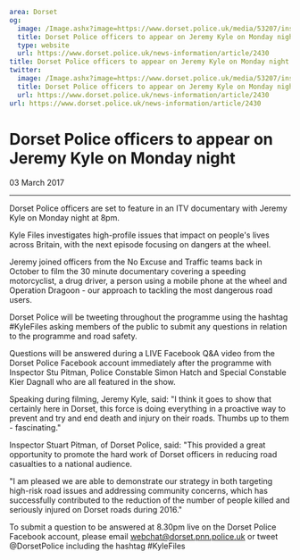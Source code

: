 ```yaml
area: Dorset
og:
  image: /Image.ashx?image=https://www.dorset.police.uk/media/53207/inspector-pitman-and-jeremy-kyle-1.jpg&amp;amp;width=150
  title: Dorset Police officers to appear on Jeremy Kyle on Monday night
  type: website
  url: https://www.dorset.police.uk/news-information/article/2430
title: Dorset Police officers to appear on Jeremy Kyle on Monday night |
twitter:
  image: /Image.ashx?image=https://www.dorset.police.uk/media/53207/inspector-pitman-and-jeremy-kyle-1.jpg&amp;amp;width=150
  title: Dorset Police officers to appear on Jeremy Kyle on Monday night
  url: https://www.dorset.police.uk/news-information/article/2430
url: https://www.dorset.police.uk/news-information/article/2430
```

# Dorset Police officers to appear on Jeremy Kyle on Monday night

03 March 2017

* * *

Dorset Police officers are set to feature in an ITV documentary with Jeremy Kyle on Monday night at 8pm.

Kyle Files investigates high-profile issues that impact on people's lives across Britain, with the next episode focusing on dangers at the wheel.

Jeremy joined officers from the No Excuse and Traffic teams back in October to film the 30 minute documentary covering a speeding motorcyclist, a drug driver, a person using a mobile phone at the wheel and Operation Dragoon - our approach to tackling the most dangerous road users.

Dorset Police will be tweeting throughout the programme using the hashtag #KyleFiles asking members of the public to submit any questions in relation to the programme and road safety.

Questions will be answered during a LIVE Facebook Q&A video from the Dorset Police Facebook account immediately after the programme with Inspector Stu Pitman, Police Constable Simon Hatch and Special Constable Kier Dagnall who are all featured in the show.

Speaking during filming, Jeremy Kyle, said: "I think it goes to show that certainly here in Dorset, this force is doing everything in a proactive way to prevent and try and end death and injury on their roads. Thumbs up to them - fascinating."

Inspector Stuart Pitman, of Dorset Police, said: "This provided a great opportunity to promote the hard work of Dorset officers in reducing road casualties to a national audience.

"I am pleased we are able to demonstrate our strategy in both targeting high-risk road issues and addressing community concerns, which has successfully contributed to the reduction of the number of people killed and seriously injured on Dorset roads during 2016."

To submit a question to be answered at 8.30pm live on the Dorset Police Facebook account, please email webchat@dorset.pnn.police.uk or tweet @DorsetPolice including the hashtag #KyleFiles
